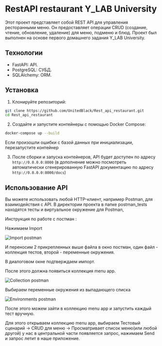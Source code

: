 # RestAPI restaurant Y_LAB University

Этот проект представляет собой REST API для управления ресторанными меню. Он предоставляет операции CRUD (создание, чтение, обновление, удаление) для меню, подменю и блюд. Проект был выполнен на основе первого домашнего задания Y_LAB University.

## Технологии

- FastAPI: API.
- PostgreSQL: СУБД.
- SQLAlchemy: ORM.

## Установка

1. Клонируйте репозиторий:
```bash
git clone https://github.com/UnitedBlack/Rest_api_restaurant.git
cd Rest_api_restaurant
```
    

2. Создайте и запустите контейнеры с помощью Docker Compose:
```bash
docker-compose up --build
```
Если произошли ошибки с базой данных при инициализации, перезапустите контейнер

3. После сборки и запуска контейнеров, API будет доступен по адресу `http://0.0.0.0:8000` (в дополнение можно посмотреть автоматически сгенерированную FastAPI документацию по адресу `http://0.0.0.0:8000/docs`)

## Использование API

Вы можете использовать любой HTTP-клиент, например Postman, для взаимодействия с API.
В директории проекта в папке postman_tests находятся тесты и виртуальное окружение для Postman,

Инструкция по работе с постман :

Нажимаем Import

![Import postman](https://i.imgur.com/GPA6fOZ.png)

И переносим 2 прикрепленных выше файла в окно постман, один файл - коллекция тестов, второй - переменные окружения.

В диалоговом окне подтверждаем импорт.

После этого должна появиться коллекция menu app.

![Collection postman](https://i.imgur.com/9bsvZnS.png)

Выбираем переменные окружения из выпадающего списка

![Environments postman](https://i.imgur.com/e7iL7M2.png)

После этого можем зайти в коллекцию menu app и запустить каждый тест вручную.

Для этого открываем коллекцию menu app, выбираем Тестовый сценарий -> CRUD для меню -> Просматривает список меню(или любой другой) у нас в центральной части появляется запрос, нажимаем Send и запрос летит в наше приложение.
